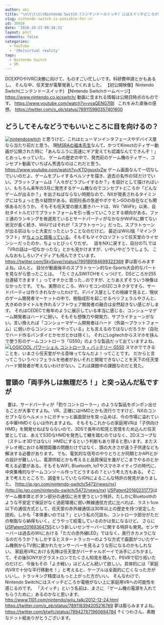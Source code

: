 ```yaml
---
author: aki
title: "\n\t\t\t\tNintendo Switch (ニンテンドースイッチ) にはスイッチどころか電極がない上に家庭用VRへの可能性を感じる\t\t"
slug: nintendo-switch-is-possible-for-vr
id: 36026
date: '2016-10-23 09:38:31'
layout: post
comments: false
categories:
  - YouTube
  - '[Re]virtual reality'
tags:
  - Nintendo Switch
  - VR
---
```


DCEXPOやIVRC決勝に向けて、ものすごい忙しいです。科研費申請とかもあるし。 そんな中、任天堂が電撃発表してくれました。 【初公開映像】Nintendo Switch(ニンテンドースイッチ) 【Nintendo Switchホームページ】 https://www.nintendo.co.jp/switch/ 動画に含まれる情報は公開日時点のものです。 https://www.youtube.com/watch?v=vvaQENG7lBI   これをみた直後の感想。 https://twitter.com/o_ob/status/789115990357401600

## どうしてそんなどうでもいいところに目を向けるの？

[![nintendoswitch](https://aki.shirai.as/wp-content/uploads/2016/10/NintendoSwitch-300x169.jpg)](https://aki.shirai.as/wp-content/uploads/2016/10/NintendoSwitch.jpg) と思うけど、これはヒューマンインタフェースやデバイス屋なら当たり前だと思う。 現[MSRAの福本先生](https://www.microsoft.com/en-us/research/people/fukumoto/)なんて、かつてKinectのティザー動画が公開された時に「あんなふうに高速にギア変えても認識なんてできんぞ！」とおっしゃっていた。 ゲームの歴史の中で、発売前のゲーム機のティザー、コンセプト動画でいちばん秀逸なのはこれだと思う。 https://www.youtube.com/watch?v=KTOgsoxIyZw ゲーム画面なんて一切なしでいいのだよ、ゲームをプレイするペルソナを描き、過去の名作のSEだけでいい。プラットフォームは「人々がどうプレイするか？」を設計として描ければいい、もちろん来年の3月に発売するゲーム機なのでコンセプトどころか「どんなゲームが出るか？」を出さねばならない時期なので、NXが発表されるタイミングにはちょっと色々疑問がある。岩田社長の急逝やポケモンGOの存在なども関係あるだろうか。 そもそも任天堂の据え置きハードは、Wii「WiiFit」以来、自社タイトルだけでプラットフォームを引っ張っていこうとする傾向がある。ファミ通のランキングを毎週見ているとサードパーティがなかなかWiiFitに勝てない状況が長く続き、WiiUではそれが「スプラトゥーン」だった。スプラトゥーンが出る前はもっと大変だったということなのだけど。 最近はWiiU版「マインクラフト」が[ちょっと頑張っている](http://www.famitsu.com/biz/ranking/)。そもそもマイクロソフトって任天堂のライセンシーだったのか、ちょっとびっくりだぜ。   話をNXに戻すと、自分のTLでは「VRの話は一切なかったな」とかも見かけますが、いやいやどうでしょう。 こんなおもしろいアイディアも飛んできています。 https://twitter.com/SkySpyer/status/789189184699322369 夢は膨らみますよね。ほんと。 自分が動画後半のスプラトゥーン的なe-Sports大会的なパートを見ながら思ったことは。 「たくさんSWITCHをくっつけて、DSどころか255台連結できます！」ってオチかと思った...のですが、とりあえずそういう映像はなかったです。 でも、実際のところ、WiiリモコンのI2Cコネクタですら、サードパーティは作りきれなかったわけで。デバイス屋としての視線で見ると、現状のゲーム開発者マーケットの中で、樹脂成形を起こせるペリフェラルやさんと、大きめのタイトルを作れるソフトウェア開発者の融合は全然起きない感じがします。 それはCEDECで毎年のように展示している本当に感じる、コンシューマゲーム開発者はハードに弱い。そもそも想像力や開発力、サプライチェーンがない。言い換えれば「コンシューマゲーム開発者はハード（外装〜プラットフォーム）に弱いからコンシューマやっている」とも言えるのではないだろうか（自社でハード作るバンダイとかセガとかは除く）。 それにLogitechからスマホを挟んで使う形のゲームコントローラ「G550」のような製品だって出ていますよね。 [![LOGICOOL パワーシェル コントローラ + バッテリー G550](http://aki.shirai.as//HLIC/69b7652b0632d8e87374ca51c3506ebd.jpg)](http://www.amazon.co.jp/LOGICOOL-%E3%83%91%E3%83%AF%E3%83%BC%E3%82%B7%E3%82%A7%E3%83%AB-%E3%82%B3%E3%83%B3%E3%83%88%E3%83%AD%E3%83%BC%E3%83%A9-%E3%83%90%E3%83%83%E3%83%86%E3%83%AA%E3%83%BC-G550/dp/B00H30U7ZI%3FSubscriptionId%3DAKIAJ56UK3AZ2R4ZXWZQ%26tag%3Damazonas-22%26linkCode%3Dxm2%26camp%3D2025%26creative%3D165953%26creativeASIN%3DB00H30U7ZI "Amazon で商品の詳細を確認する") スマホでできることを、いまさら任天堂がやる意味ってなんだよ！ってことです。 だからと言ってこういうペリフェラルを他者がおいそれと開発できないことを天下の任天堂ハード開発者が考えないわけがない。これは課題中の課題なのだと見た。  

## 冒頭の「両手外しは無理だろ！」と突っ込んだ私ですが

  要は、サードパーティが「釣りコントローラー」のような製品をポンポン出せることが大事ですよね。 VR、正確にはHMDとかも流行りですけど、NXのコンセプトならヘルメットにガチャっと画面部分を突っ込めば、今の市場に溢れている中華HMDぐらいは作れますよね。 そもそもこれからの家庭用VRは「子供向けHMD」を開発せねばならないので、3DSで長年の知見と苦情をため込んだ任天堂としては、あえてS3DなHMDを発売して轍を踏むのではなく、2Dスコープな（ステレオ3Dではない）HMDにするという判断もあり得ると思います。またステレオ視における眼間距離の問題だけではなく、頭の大きさが違う子供達なども解決する必要があります。 でも、電気的な信号のやりとりとか同期とかAPIとかの設計が難しいし、電源供給とかも考えると品質保証を誰がどこまでやるのとか考える必要がある。そもそもWiFi, Bluetooth, IoTやスマホネイティヴの時代に、中央集権的なゲームコンソール作ってどうするの？という考え方もある。 そこまで考えたところで、調査をしていたらIGNによるこんな特許の発見がありました。 [http://jp.ign.com/nintendo-switch/5472/news/nx](http://jp.ign.com/nintendo-switch/5472/news/nx) [USPatent20160231773](http://patents.com/us-20160231773.html)はゲーム機本体とボタン部分の通信に光を使うという特許。たしかにBluetoothのような不安定で保証がなく過密環境に弱い無線通信方式に比べれば、ラスト1cm以下の通信方式として、任天堂の赤外線通信は30年以上の歴史を持つ安定した技術。しかも「本体重いのでは？」という私の冗談も、コントローラ部分がただの樹脂なら納得もいく。どうやって給電しているのかは気になるけど。 さらに[USPatent20169364755](http://patft.uspto.gov/netacgi/nph-Parser?Sect1=PTO2&Sect2=HITOFF&p=1&u=%2Fnetahtml%2FPTO%2Fsearch-bool.html&r=1&f=G&l=50&co1=AND&d=PALL&s1=Nintendo.ASNM.&s2=Inoue.AANM.&OS=AN/Nintendo+AND+AANM/Inoue&RS=AN/Nintendo+AND+AANM/Inoue)という新しいセンサーバーに関する特許も発見。センサーバーは過去のWiiにおける「ただの赤外線LED」ではなく、奥行きカメラになるのだろうか？もしかするとスタートラッカーのような方式で画面がついたゲーム機側からTV側に置かれたセンサーバーを見るような形になるのかもしれない。 家庭用VRにおける先陣は任天堂がバーチャルボーイで派手にぶちかまして、その後SONYがグラストロンでたくさん知見を積んで、PSVRで切り拓いたのだけど、今後もその「よき戦い」はどんどん続いて欲しい。具体的には「家庭内VRで十分な平行移動を！」と考えると、ケーブルは全面的に亡くなった方がいいし、トラッキング精度はもっと上がった方がいい。 そんなわけで、Nintendo Switchにはスイッチどころか電極がない上に家庭用VRへの可能性を感じるのです。 「スイッチ」という名前は、まさに 『ゲーム機の電源を入れてもらうために』あるのかなと思います。 http://www.1101.com/nintendo/wiiu_talk/2012-12-24.html https://twitter.com/o_ob/status/789118394205216769 夢は膨らみますよね。 https://twitter.com/ktwfc/status/789427671960694784 ↑くつわさん、素敵なドット絵ありがとうございます。